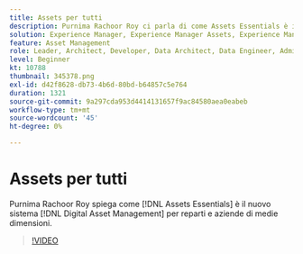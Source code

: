 ```yaml
---
title: Assets per tutti
description: Purnima Rachoor Roy ci parla di come Assets Essentials è il nuovo Digital Asset Management system per i reparti e le aziende di medie dimensioni.
solution: Experience Manager, Experience Manager Assets, Experience Manager as a Cloud Service
feature: Asset Management
role: Leader, Architect, Developer, Data Architect, Data Engineer, Admin, User
level: Beginner
kt: 10788
thumbnail: 345378.png
exl-id: d42f8628-db73-4b6d-80bd-b64857c5e764
duration: 1321
source-git-commit: 9a297cda953d4414131657f9ac84580aea0eabeb
workflow-type: tm+mt
source-wordcount: '45'
ht-degree: 0%

---
```


# Assets per tutti

Purnima Rachoor Roy spiega come [!DNL Assets Essentials] è il nuovo sistema [!DNL Digital Asset Management] per reparti e aziende di medie dimensioni.

>[!VIDEO](https://video.tv.adobe.com/v/345378/?quality=12&learn=on)
